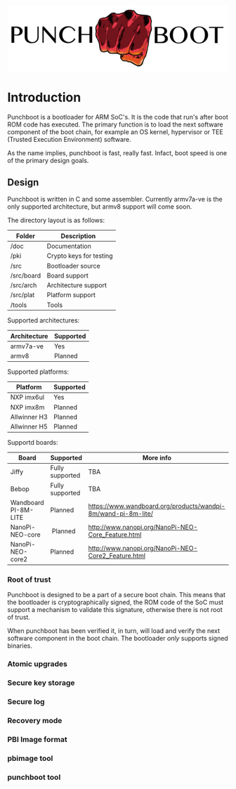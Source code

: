 ![PB Logo](doc/pb_logo.png)


# Introduction

Punchboot is a bootloader for ARM SoC's. It is the code that run's after 
boot ROM code has executed. The primary function is to load the next
software component of the boot chain, for example an OS kernel, hypervisor
 or TEE (Trusted Execution Environment) software.

As the name implies, punchboot is fast, really fast. Infact, boot speed
is one of the primary design goals.

## Design

Punchboot is written in C and some assembler. Currently armv7a-ve is the only
supported architecture, but armv8 support will come soon.

The directory layout is as follows:

| Folder       | Description             |
| ------------ | ----------------------- |
| /doc         | Documentation           |
| /pki         | Crypto keys for testing |
| /src         | Bootloader source       |
| /src/board   | Board support           |
| /src/arch    | Architecture support    |
| /src/plat    | Platform support        |
| /tools       | Tools                   |

Supported architectures:

| Architecture | Supported               |
| ------------ | ----------------------- |
| armv7a-ve    | Yes                     |
| armv8        | Planned                 |

Supported platforms:

| Platform     | Supported            |
| ------------ | -------------------- |
| NXP imx6ul   | Yes                  |
| NXP imx8m    | Planned              |
| Allwinner H3 | Planned              |
| Allwinner H5 | Planned              |


Supportd boards:

| Board                | Supported               | More info |
| -------------------- | ----------------------- | --------- |
| Jiffy                | Fully supported         | TBA       |
| Bebop                | Fully supported         | TBA       |
| Wandboard PI-8M-LITE | Planned                 | https://www.wandboard.org/products/wandpi-8m/wand-pi-8m-lite/ |
| NanoPi-NEO-core      | Planned                 | http://www.nanopi.org/NanoPi-NEO-Core_Feature.html |
| NanoPi-NEO-core2     | Planned                 | http://www.nanopi.org/NanoPi-NEO-Core2_Feature.html |


### Root of trust

Punchboot is designed to be a part of a secure boot chain. This means that
the bootloader is cryptographically signed, the ROM code of the SoC must
support a mechanism to validate this signature, otherwise there is not
root of trust.

When punchboot has been verified it, in turn, will load and verify the next
software component in the boot chain. The bootloader _only_ supports signed
binaries. 

### Atomic upgrades
### Secure key storage
### Secure log
### Recovery mode
### PBI Image format
### pbimage tool
### punchboot tool

